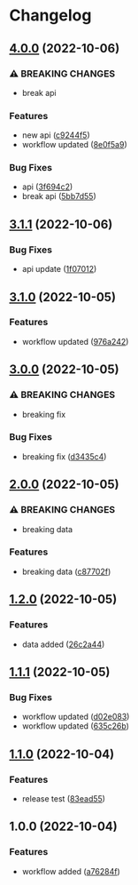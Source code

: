 # Changelog

## [4.0.0](https://github.com/mithRabbit/testConventionalcommit/compare/v3.1.1...v4.0.0) (2022-10-06)


### ⚠ BREAKING CHANGES

* break api

### Features

* new api ([c9244f5](https://github.com/mithRabbit/testConventionalcommit/commit/c9244f51cf9c4bb1d0c27a4b5f2e56d25d62539d))
* workflow updated ([8e0f5a9](https://github.com/mithRabbit/testConventionalcommit/commit/8e0f5a941e55576b78cd224ccbe2eebf641375ea))


### Bug Fixes

* api ([3f694c2](https://github.com/mithRabbit/testConventionalcommit/commit/3f694c2d15dff9106a48336dcab2f557fd4af687))
* break api ([5bb7d55](https://github.com/mithRabbit/testConventionalcommit/commit/5bb7d552f74c0545bf8098cb34156e4859c24f78))

## [3.1.1](https://github.com/mithRabbit/testConventionalcommit/compare/v3.1.0...v3.1.1) (2022-10-06)


### Bug Fixes

* api update ([1f07012](https://github.com/mithRabbit/testConventionalcommit/commit/1f07012cd29555a1a2a23da4d181fdb9e33651b9))

## [3.1.0](https://github.com/mithRabbit/testConventionalcommit/compare/v3.0.0...v3.1.0) (2022-10-05)


### Features

* workflow updated ([976a242](https://github.com/mithRabbit/testConventionalcommit/commit/976a2427b3064eda1a36f4ce7f2b842e26ae478c))

## [3.0.0](https://github.com/mithRabbit/testConventionalcommit/compare/v2.0.0...v3.0.0) (2022-10-05)


### ⚠ BREAKING CHANGES

* breaking fix

### Bug Fixes

* breaking fix ([d3435c4](https://github.com/mithRabbit/testConventionalcommit/commit/d3435c4c36bb6794c8933793f79bfdb93593b343))

## [2.0.0](https://github.com/mithRabbit/testConventionalcommit/compare/v1.2.0...v2.0.0) (2022-10-05)


### ⚠ BREAKING CHANGES

* breaking data

### Features

* breaking data ([c87702f](https://github.com/mithRabbit/testConventionalcommit/commit/c87702f1aa0350800ae992a242de08edb4e81664))

## [1.2.0](https://github.com/mithRabbit/testConventionalcommit/compare/v1.1.1...v1.2.0) (2022-10-05)


### Features

* data added ([26c2a44](https://github.com/mithRabbit/testConventionalcommit/commit/26c2a44a6485c44cc18069d2c03b2f22d1a0696d))

## [1.1.1](https://github.com/mithRabbit/testConventionalcommit/compare/v1.1.0...v1.1.1) (2022-10-05)


### Bug Fixes

* workflow updated ([d02e083](https://github.com/mithRabbit/testConventionalcommit/commit/d02e0833ed1e473dcbff36fc1778c63bc75fe5a4))
* workflow updated ([635c26b](https://github.com/mithRabbit/testConventionalcommit/commit/635c26b61904dfdaa5d68e30e3bada7566d9dca6))

## [1.1.0](https://github.com/mithRabbit/testConventionalcommit/compare/v1.0.0...v1.1.0) (2022-10-04)


### Features

* release test ([83ead55](https://github.com/mithRabbit/testConventionalcommit/commit/83ead5565e4b95dc31cb818a2218331c768c4b08))

## 1.0.0 (2022-10-04)


### Features

* workflow added ([a76284f](https://github.com/mithRabbit/testConventionalcommit/commit/a76284fa7504afc2456823aca037a944c62c383e))
